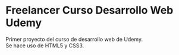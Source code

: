 # Freelancer **Curso Desarrollo Web Udemy**

Primer proyecto del curso de desarrollo web de Udemy.<br>
Se hace uso de HTML5 y CSS3.